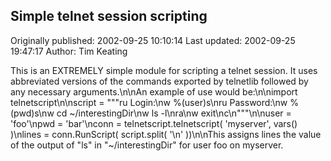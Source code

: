 ## Simple telnet session scripting 
Originally published: 2002-09-25 10:10:14 
Last updated: 2002-09-25 19:47:17 
Author: Tim Keating 
 
This is an EXTREMELY simple module for scripting a telnet session. It uses abbreviated versions of the commands exported by telnetlib followed by any necessary arguments.\n\nAn example of use would be:\n\nimport telnetscript\n\nscript = """ru Login:\nw %(user)s\nru Password:\nw %(pwd)s\nw cd ~/interestingDir\nw ls -l\nra\nw exit\nc\n"""\n\nuser = 'foo'\npwd = 'bar'\nconn = telnetscript.telnetscript( 'myserver', vars() )\nlines = conn.RunScript( script.split( '\\n' ))\n\nThis assigns lines the value of the output of "ls" in "~/interestingDir" for user foo on myserver.